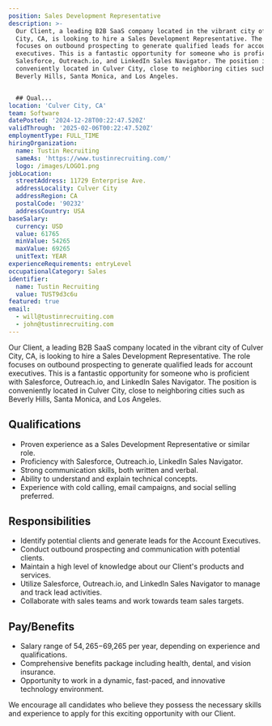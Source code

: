 ```yaml
---
position: Sales Development Representative
description: >-
  Our Client, a leading B2B SaaS company located in the vibrant city of Culver
  City, CA, is looking to hire a Sales Development Representative. The role
  focuses on outbound prospecting to generate qualified leads for account
  executives. This is a fantastic opportunity for someone who is proficient with
  Salesforce, Outreach.io, and LinkedIn Sales Navigator. The position is
  conveniently located in Culver City, close to neighboring cities such as
  Beverly Hills, Santa Monica, and Los Angeles.


  ## Qual...
location: 'Culver City, CA'
team: Software
datePosted: '2024-12-28T00:22:47.520Z'
validThrough: '2025-02-06T00:22:47.520Z'
employmentType: FULL_TIME
hiringOrganization:
  name: Tustin Recruiting
  sameAs: 'https://www.tustinrecruiting.com/'
  logo: /images/LOGO1.png
jobLocation:
  streetAddress: 11729 Enterprise Ave.
  addressLocality: Culver City
  addressRegion: CA
  postalCode: '90232'
  addressCountry: USA
baseSalary:
  currency: USD
  value: 61765
  minValue: 54265
  maxValue: 69265
  unitText: YEAR
experienceRequirements: entryLevel
occupationalCategory: Sales
identifier:
  name: Tustin Recruiting
  value: TUST9d3c6u
featured: true
email:
  - will@tustinrecruiting.com
  - john@tustinrecruiting.com
---
```




Our Client, a leading B2B SaaS company located in the vibrant city of Culver City, CA, is looking to hire a Sales Development Representative. The role focuses on outbound prospecting to generate qualified leads for account executives. This is a fantastic opportunity for someone who is proficient with Salesforce, Outreach.io, and LinkedIn Sales Navigator. The position is conveniently located in Culver City, close to neighboring cities such as Beverly Hills, Santa Monica, and Los Angeles.

## Qualifications

- Proven experience as a Sales Development Representative or similar role.
- Proficiency with Salesforce, Outreach.io, LinkedIn Sales Navigator.
- Strong communication skills, both written and verbal.
- Ability to understand and explain technical concepts.
- Experience with cold calling, email campaigns, and social selling preferred.

## Responsibilities

- Identify potential clients and generate leads for the Account Executives.
- Conduct outbound prospecting and communication with potential clients.
- Maintain a high level of knowledge about our Client's products and services.
- Utilize Salesforce, Outreach.io, and LinkedIn Sales Navigator to manage and track lead activities.
- Collaborate with sales teams and work towards team sales targets.

## Pay/Benefits

- Salary range of $54,265-$69,265 per year, depending on experience and qualifications.
- Comprehensive benefits package including health, dental, and vision insurance.
- Opportunity to work in a dynamic, fast-paced, and innovative technology environment.

We encourage all candidates who believe they possess the necessary skills and experience to apply for this exciting opportunity with our Client.
